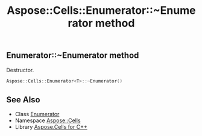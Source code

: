 ﻿---
title: Aspose::Cells::Enumerator::~Enumerator method
linktitle: ~Enumerator
second_title: Aspose.Cells for C++ API Reference
description: 'Aspose::Cells::Enumerator::~Enumerator method. Destructor in C++.'
type: docs
weight: 200
url: /cpp/aspose.cells/enumerator/~enumerator/
---
## Enumerator::~Enumerator method


Destructor.

```cpp
Aspose::Cells::Enumerator<T>::~Enumerator()
```

## See Also

* Class [Enumerator](../)
* Namespace [Aspose::Cells](../../)
* Library [Aspose.Cells for C++](../../../)
